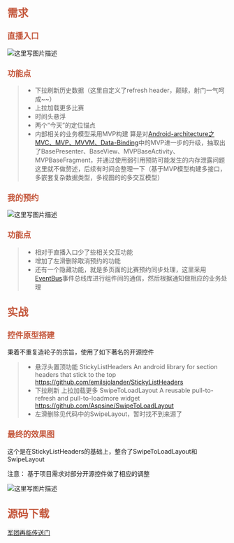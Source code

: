 ## <font color=#C4573C size=5 face="黑体">需求</font>
### <font color=#C4573C size=4 face="黑体">直播入口</font>

![这里写图片描述](http://img.blog.csdn.net/20160924143742239)

### <font color=#C4573C size=4 face="黑体">功能点</font>
>*  下拉刷新历史数据（这里自定义了refresh header，颠球，射门一气呵成~~）
>*  上拉加载更多比赛
>*   时间头悬浮
>*   两个“今天”的定位锚点
>*   内部相关的业务模型采用MVP构建
算是对[Android-architecture之MVC、MVP、MVVM、Data-Binding](http://blog.csdn.net/s003603u/article/details/51393218%20%E2%80%9CAndroid-architecture%E4%B9%8BMVC%E3%80%81MVP%E3%80%81MVVM%E3%80%81Data-Binding%E2%80%9D)中的MVP进一步的升级，抽取出了BasePresenter、BaseView、MVPBaseActivity、MVPBaseFragment，并通过使用弱引用预防可能发生的内存泄露问题
这里就不做赘述，后续有时间会整理一下（基于MVP模型构建多接口，多嵌套复杂数据类型，多视图的的多交互模型）

### <font color=#C4573C size=4 face="黑体">我的预约</font>

![这里写图片描述](http://img.blog.csdn.net/20160923114144939)

### <font color=#C4573C size=4 face="黑体">功能点</font>
>* 相对于直播入口少了些相关交互功能
>* 增加了左滑删除取消预约的功能
>* 还有一个隐藏功能，就是多页面的比赛预约同步处理，这里采用[EventBus](http://blog.csdn.net/s003603u/article/details/51852019)事件总线库进行组件间的通信，然后根据通知做相应的业务处理
## <font color=#C4573C size=5 face="黑体">实战</font>
### <font color=#C4573C size=4 face="黑体">控件原型搭建</font>
秉着不重复造轮子的宗旨，使用了如下著名的开源控件
>* 悬浮头置顶功能
    StickyListHeaders 
    An android library for section headers that stick to the top
    https://github.com/emilsjolander/StickyListHeaders
>* 下拉刷新 上拉加载更多
   SwipeToLoadLayout
   A reusable pull-to-refresh and pull-to-loadmore widget
   https://github.com/Aspsine/SwipeToLoadLayout
   >* 左滑删除见代码中的SwipeLayout，暂时找不到来源了

### <font color=#C4573C size=4 face="黑体">最终的效果图</font>
这个是在StickyListHeaders的基础上，整合了SwipeToLoadLayout和SwipeLayout

注意：  基于项目需求对部分开源控件做了相应的调整 

![这里写图片描述](http://img.blog.csdn.net/20160923115023333)

## <font color=#C4573C size=5 face="黑体">源码下载</font>

[军团再临传送门](http://download.csdn.net/detail/s003603u/9638917)





